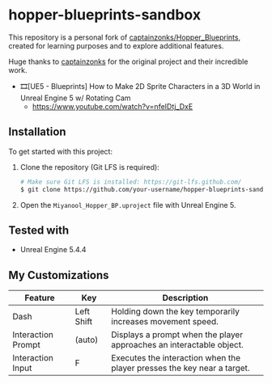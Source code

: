 # hopper-blueprints-sandbox

This repository is a personal fork of [captainzonks/Hopper_Blueprints](https://github.com/captainzonks/Hopper_Blueprints), created for learning purposes and to explore additional features.

Huge thanks to [captainzonks](https://github.com/captainzonks) for the original project and their incredible work.

- 🎞️[UE5 - Blueprints] How to Make 2D Sprite Characters in a 3D World in Unreal Engine 5 w/ Rotating Cam
  - https://www.youtube.com/watch?v=nfeIDtj_DxE

## Installation

To get started with this project:

1. Clone the repository (Git LFS is required):
   ```bash
   # Make sure Git LFS is installed: https://git-lfs.github.com/
   $ git clone https://github.com/your-username/hopper-blueprints-sandbox.git
   ```
2. Open the `Miyanool_Hopper_BP.uproject` file with Unreal Engine 5.

## Tested with

- Unreal Engine 5.4.4

## My Customizations

| Feature        | Key           | Description                                                                 |
|----------------|---------------|-----------------------------------------------------------------------------|
| Dash           | Left Shift    | Holding down the key temporarily increases movement speed.              |
| Interaction Prompt| (auto)      | Displays a prompt when the player approaches an interactable object.       |
| Interaction Input | F           | Executes the interaction when the player presses the key near a target.    |
